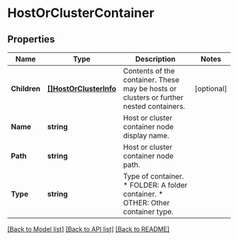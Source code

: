 # HostOrClusterContainer

## Properties

Name | Type | Description | Notes
------------ | ------------- | ------------- | -------------
**Children** | [**[]HostOrClusterInfo**](HostOrClusterInfo.md) | Contents of the container. These may be hosts or clusters or further nested containers. | [optional] 
**Name** | **string** | Host or cluster container node display name. | 
**Path** | **string** | Host or cluster container node path. | 
**Type** | **string** | Type of container. * FOLDER: A folder container. * OTHER: Other container type. | 

[[Back to Model list]](../README.md#documentation-for-models) [[Back to API list]](../README.md#documentation-for-api-endpoints) [[Back to README]](../README.md)


